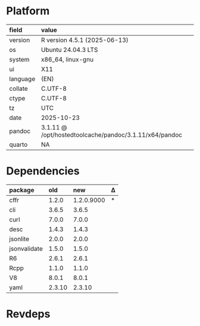# Platform

|field    |value                                                  |
|:--------|:------------------------------------------------------|
|version  |R version 4.5.1 (2025-06-13)                           |
|os       |Ubuntu 24.04.3 LTS                                     |
|system   |x86_64, linux-gnu                                      |
|ui       |X11                                                    |
|language |(EN)                                                   |
|collate  |C.UTF-8                                                |
|ctype    |C.UTF-8                                                |
|tz       |UTC                                                    |
|date     |2025-10-23                                             |
|pandoc   |3.1.11 @ /opt/hostedtoolcache/pandoc/3.1.11/x64/pandoc |
|quarto   |NA                                                     |

# Dependencies

|package      |old    |new        |Δ  |
|:------------|:------|:----------|:--|
|cffr         |1.2.0  |1.2.0.9000 |*  |
|cli          |3.6.5  |3.6.5      |   |
|curl         |7.0.0  |7.0.0      |   |
|desc         |1.4.3  |1.4.3      |   |
|jsonlite     |2.0.0  |2.0.0      |   |
|jsonvalidate |1.5.0  |1.5.0      |   |
|R6           |2.6.1  |2.6.1      |   |
|Rcpp         |1.1.0  |1.1.0      |   |
|V8           |8.0.1  |8.0.1      |   |
|yaml         |2.3.10 |2.3.10     |   |

# Revdeps

